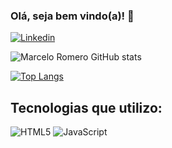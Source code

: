 ### Olá, seja bem vindo(a)! 👋

[![Linkedin](https://img.shields.io/badge/LinkedIn-0077B5?style=for-the-badge&logo=linkedin&logoColor=white)](https://www.linkedin.com/in/marcelo-romero-1a6097289/)


![Marcelo Romero GitHub stats](https://github-readme-stats.vercel.app/api?username=marceloromerodolzam&show_icons=true&theme=radical) 

[![Top Langs](https://github-readme-stats.vercel.app/api/top-langs/?username=marceloromerodolzam&layout=donut&theme=radical)](https://github.com/marceloromerodolzam/github-readme-stats)

## Tecnologias que utilizo:

![HTML5](https://img.shields.io/badge/HTML5-E34F26?style=for-the-badge&logo=html5&logoColor=white) ![JavaScript](https://img.shields.io/badge/JavaScript-F7DF1E?style=for-the-badge&logo=javascript&logoColor=black)<!-- ![TypeScript](https://img.shields.io/badge/TypeScript-007ACC?style=for-the-badge&logo=typescript&logoColor=white) ![Node.Js](https://img.shields.io/badge/Node.js-43853D?style=for-the-badge&logo=node.js&logoColor=white)-->
